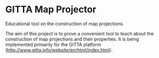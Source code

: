# GITTA Map Projector
Educational tool on the construction of map projections.

The aim of this project is to prove a convenient tool to teach about the construction of map projections and their properties.
It is being implemented primarily for the GITTA platform (http://www.gitta.info/website/en/html/index.html).
